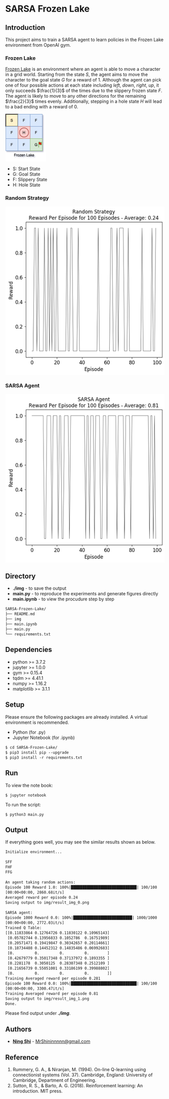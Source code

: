 # SARSA Frozen Lake

## Introduction
This project aims to train a SARSA agent to learn policies in the Frozen Lake environment from OpenAI gym.

### Frozen Lake
[Frozen Lake](https://gym.openai.com/envs/FrozenLake-v0/) is an environment where an agent is able to move a character in a grid world. Starting from the state *S*, the agent aims to move the character to the goal state *G* for a reward of 1. Although the agent can pick one of four possible actions at each state including *left*, *down*, *right*, *up*, it only succeeds $\frac{1}{3}$ of the times due to the slippery frozen state *F*. The agent is likely to move to any other directions for the remaining $\frac{2}{3}$ times evenly. Additionally, stepping in a hole state *H* will lead to a bad ending with a reward of 0.

<img src="./img/frozen_lake_0.png" alt="Frozen Lake" align="middle" width="128" />

+ S: Start State
+ G: Goal State
+ F: Slippery State
+ H: Hole State

### Random Strategy
<img src="./img/result_img_0.png" alt="Random Strategy" align="middle" width="512" />

### SARSA Agent
<img src="./img/result_img_1.png" alt="SARSA Agent"  align="middle" width="512" /> 

## Directory
+ **./img** - to save the output
+ **main.py** - to reproduce the experiments and generate figures directly
+ **main.ipynb** - to view the procudure step by step
```
SARSA-Frozen-Lake/
├── README.md
├── img
├── main.ipynb
├── main.py
└── requirements.txt
```

## Dependencies
+ python >= 3.7.2
+ jupyter >= 1.0.0
+ gym >= 0.15.4
+ tqdm >= 4.41.1
+ numpy >= 1.16.2
+ matplotlib >= 3.1.1

## Setup
Please ensure the following packages are already installed. A virtual environment is recommended.
+ Python (for .py)
+ Jupyter Notebook (for .ipynb)

```
$ cd SARSA-Frozen-Lake/
$ pip3 install pip --upgrade
$ pip3 install -r requirements.txt
```

## Run
To view the note book:
```
$ jupyter notebook
```
To run the script:
```
$ python3 main.py
```

## Output
If everything goes well, you may see the similar results shown as below.
```
Initialize environment...

SFF
FHF
FFG

An agent taking random actions:
Episode 100 Reward 1.0: 100%|█████████████████████████████| 100/100 [00:00<00:00, 2860.68it/s]
Averaged reward per episode 0.24
Saving output to img/result_img_0.png

SARSA agent:
Episode 1000 Reward 0.0: 100%|██████████████████████████| 1000/1000 [00:00<00:00, 2772.03it/s]
Trained Q Table:
[[0.11833864 0.12764726 0.11830122 0.10965143]
 [0.05782744 0.13956833 0.1052786  0.16751989]
 [0.20571471 0.19419847 0.30342657 0.20114661]
 [0.18734408 0.14452312 0.14835486 0.06992683]
 [0.         0.         0.         0.        ]
 [0.42679779 0.35017348 0.37137972 0.1893355 ]
 [0.2281178  0.3050125  0.28307348 0.2512109 ]
 [0.21656739 0.55051001 0.33186199 0.39988802]
 [0.         0.         0.         0.        ]]
Training Averaged reward per episode 0.281
Episode 100 Reward 0.0: 100%|█████████████████████████████| 100/100 [00:00<00:00, 3300.47it/s]
Training Averaged reward per episode 0.81
Saving output to img/result_img_1.png
Done.
```
Please find output under ***./img***.

## Authors
* **[Ning Shi](https://mrshininnnnn.github.io/)** - MrShininnnnn@gmail.com

## Reference
1. Rummery, G. A., & Niranjan, M. (1994). On-line Q-learning using connectionist systems (Vol. 37). Cambridge, England: University of Cambridge, Department of Engineering.
2. Sutton, R. S., & Barto, A. G. (2018). Reinforcement learning: An introduction. MIT press.